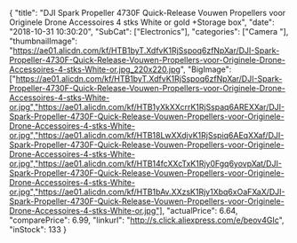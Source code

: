 {
	"title": "DJI Spark Propeller 4730F Quick-Release Vouwen Propellers voor Originele Drone Accessoires 4 stks White or gold +Storage box",
	"date": "2018-10-31 10:30:20",
	"SubCat": ["Electronics"],
	"categories": ["Camera "],
	"thumbnailImage": "https://ae01.alicdn.com/kf/HTB1byT.XdfvK1RjSspoq6zfNpXar/DJI-Spark-Propeller-4730F-Quick-Release-Vouwen-Propellers-voor-Originele-Drone-Accessoires-4-stks-White-or.jpg_220x220.jpg",
	"BigImage": ["https://ae01.alicdn.com/kf/HTB1byT.XdfvK1RjSspoq6zfNpXar/DJI-Spark-Propeller-4730F-Quick-Release-Vouwen-Propellers-voor-Originele-Drone-Accessoires-4-stks-White-or.jpg","https://ae01.alicdn.com/kf/HTB1yXkXXcrrK1RjSspaq6AREXXar/DJI-Spark-Propeller-4730F-Quick-Release-Vouwen-Propellers-voor-Originele-Drone-Accessoires-4-stks-White-or.jpg","https://ae01.alicdn.com/kf/HTB18LwXXdjvK1RjSspiq6AEqXXaf/DJI-Spark-Propeller-4730F-Quick-Release-Vouwen-Propellers-voor-Originele-Drone-Accessoires-4-stks-White-or.jpg","https://ae01.alicdn.com/kf/HTB14fcXXcTxK1Rjy0Fgq6yovpXat/DJI-Spark-Propeller-4730F-Quick-Release-Vouwen-Propellers-voor-Originele-Drone-Accessoires-4-stks-White-or.jpg","https://ae01.alicdn.com/kf/HTB1bAv.XXzsK1Rjy1Xbq6xOaFXaX/DJI-Spark-Propeller-4730F-Quick-Release-Vouwen-Propellers-voor-Originele-Drone-Accessoires-4-stks-White-or.jpg"],
	"actualPrice": 6.64,
	"comparePrice": 6.99,
	"linkurl": "http://s.click.aliexpress.com/e/beov4GIc",
	"inStock": 133
}
